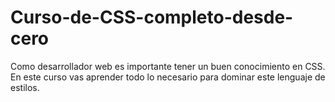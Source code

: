 # Curso-de-CSS-completo-desde-cero
Como desarrollador web es importante tener un buen conocimiento en CSS. En este curso vas aprender todo lo necesario para dominar este lenguaje de estilos.
